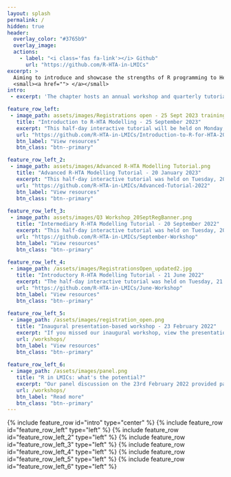 ```yaml
---
layout: splash
permalink: /
hidden: true
header:
  overlay_color: "#3765b9"
  overlay_image:
  actions:
    - label: "<i class='fas fa-link'></i> Github"
      url: "https://github.com/R-HTA-in-LMICs"
excerpt: >
  Aiming to introduce and showcase the strengths of R programming to Health Technology Assessment analysts and health institutions in LMICs <br />
  <small><a href=""> </a></small>
intro:
 - excerpt: 'The chapter hosts an annual workshop and quarterly tutorials where LMIC students and members of partnership organisations are encouraged to present and learn a wide range of R related public health analyses.'

feature_row_left:
 - image_path: assets/images/Registrations open - 25 Sept 2023 training .png
   title: "Introduction to R-HTA Modelling - 25 September 2023"
   excerpt: "This half-day interactive tutorial will be held on Monday, 25 September 2023. Health analysts from low/middle income countries will be trained on how to use R language when building HTA models. No prior experience using R programming is required for this tutorial as we'll teach you the basics. undertanding of health econmic concepts is an essential prerequisite though as we will not be explainign these in detail."
   url: "https://github.com/R-HTA-in-LMICs/Introduction-to-R-for-HTA-2023"
   btn_label: "View resources"
   btn_class: "btn--primary"

feature_row_left_2:
 - image_path: assets/images/Advanced R-HTA Modelling Tutorial.png
   title: "Advanced R-HTA Modelling Tutorial - 20 January 2023"
   excerpt: "This half-day interactive tutorial was held on Tuesday, 20 January 2023 and participants gained practical skills on how to convert a model built in Excel to R. The tutorial also showed participants how to build an interactive model using Shiny."
   url: "https://github.com/R-HTA-in-LMICs/Advanced-Tutorial-2022"
   btn_label: "View resources"
   btn_class: "btn--primary"
   
feature_row_left_3:
 - image_path: assets/images/Q3 Workshop_20SeptRegBanner.png
   title: "Intermediary R-HTA Modelling Tutorial - 20 September 2022"
   excerpt: "This half-day interactive tutorial was held on Tuesday, 20 September 2022 and participants gained practical skills in R for HTA modelling. The tutorial, built on the skills taught in the introductory Q2 Tutorial and gave hands-on experience in building a basic sick-sicker decision analytical model for Health Technology Assessment."
   url: "https://github.com/R-HTA-in-LMICs/September-Workshop"
   btn_label: "View resources"
   btn_class: "btn--primary"
   
feature_row_left_4:
 - image_path: /assets/images/RegistrationsOpen_updated2.jpg
   title: "Introductory R-HTA Modelling Tutorial - 21 June 2022"
   excerpt: "The half-day interactive tutorial was held on Tuesday, 21 June 2022 where particapnts gained practical skills in R for HTA modelling.The tutorial equipped partcipants with hands-on experience in building a simple sick-sicker decision analytical model for Health Technology Assessment, using the DARTH package."
   url: "https://github.com/R-HTA-in-LMICs/June-Workshop"
   btn_label: "View resources"
   btn_class: "btn--primary"
   
feature_row_left_5:
 - image_path: /assets/images/registration_open.png
   title: "Inaugural presentation-based workshop - 23 February 2022"
   excerpt: "If you missed our inaugural workshop, view the presentations by clicking below!"
   url: /workshops/
   btn_label: "View resources"
   btn_class: "btn--primary"
   
feature_row_left_6:
 - image_path: /assets/images/panel.png
   title: "R in LMICs: what's the potential?"
   excerpt: "Our panel discussion on the 23rd February 2022 provided participants with valuable insights from our HTA experts, [Prof Gianluca Baio](https://r-hta.org/authors/gianluca-baio/), [Dr Howard Thom](https://r-hta.org/authors/howard-thom/), [Dr Fernando Escudero](https://r-hta.org/authors/fernando-alarid-escudero/), and [Dr Lucy Cunamma](https://southafrica.inspiringfifty.org/lucy-cunnama), who debated on the potential advantages and pitfalls of R within the LMIC contexts."
   url: /workshops/
   btn_label: "Read more"
   btn_class: "btn--primary"
---
```

{% include feature_row id="intro" type="center" %}
{% include feature_row id="feature_row_left" type="left" %}
{% include feature_row id="feature_row_left_2" type="left" %}
{% include feature_row id="feature_row_left_3" type="left" %}
{% include feature_row id="feature_row_left_4" type="left" %}
{% include feature_row id="feature_row_left_5" type="left" %}
{% include feature_row id="feature_row_left_6" type="left" %}
